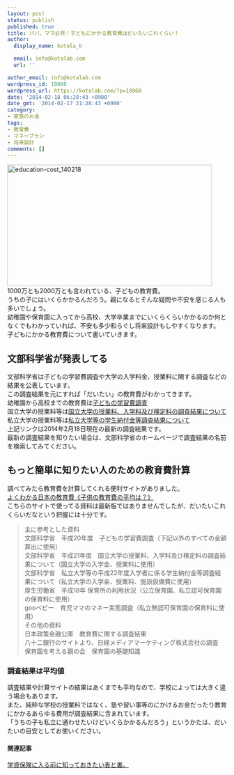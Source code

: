 ```yaml
---
layout: post
status: publish
published: true
title: パパ、ママ必見！子どもにかかる教育費はだいたいこれくらい！
author:
  display_name: kotala_b

  email: info@kotalab.com
  url: ''

author_email: info@kotalab.com
wordpress_id: 10860
wordpress_url: https://kotalab.com/?p=10860
date: '2014-02-18 06:28:43 +0900'
date_gmt: '2014-02-17 21:28:43 +0900'
category:
- 家族のお金
tags:
- 教育費
- マネープラン
- 将来設計
comments: []
---
```

<p><img src="https://kotalab.com/wp-content/uploads/education-cost_140218.png" alt="education-cost_140218" width="470" height="279" class="alignnone size-full wp-image-10863" /><br />
1000万とも2000万とも言われている、子どもの教育費。<br />
うちの子にはいくらかかるんだろう。親になるとそんな疑問や不安を感じる人も多いでしょう。<br />
幼稚園や保育園に入ってから高校、大学卒業までにいくらくらいかかるのか何となくでもわかっていれば、不安も多少和らぐし将来設計もしやすくなります。<br />
子どもにかかる教育費について書いていきます。<br />
<!--more--></p>
<h2>文部科学省が発表してる</h2>
<p>文部科学省は子どもの学習費調査や大学の入学料金、授業料に関する調査などの結果を公表しています。<br />
この調査結果を元にすれば「だいたい」の教育費がわかってきます。<br />
幼稚園から高校までの教育費は<a href="http://www.mext.go.jp/b_menu/toukei/chousa03/gakushuuhi/kekka/k_detail/1343235.htm" title="子どもの学習費調査" target="_blank">子どもの学習費調査</a><br />
国立大学の授業料等は<a href="http://www.mext.go.jp/a_menu/koutou/houjin/1293385.htm" target="_blank">国立大学の授業料、入学料及び検定料の調査結果について</a><br />
私立大学の授業料等は<a href="http://www.mext.go.jp/a_menu/koutou/shinkou/07021403/1332348.htm" target="_blank">私立大学等の学生納付金等調査結果について</a><br />
上記リンクは2014年2月18日現在の最新の調査結果です。<br />
最新の調査結果を知りたい場合は、文部科学省のホームページで調査結果の名前を検索してみてください。</p>
<h2>もっと簡単に知りたい人のための教育費計算</h2>
<p>調べてみたら教育費を計算してくれる便利サイトがありました。<br />
<a href="http://educationalcost.com/" target="_blank">よくわかる日本の教育費《子供の教育費の平均は？》</a><a href="https://b.hatena.ne.jp/entry/http://educationalcost.com/" target="_blank"><img border="0" src="https://b.hatena.ne.jp/entry/image/http://educationalcost.com/" alt="" /></a><br />
こちらのサイトで使ってる資料は最新版ではありませんでしたが、だいたいこれくらいだなという把握には十分です。</p>
<blockquote><p>主に参考とした資料<br />
文部科学省　平成20年度　子どもの学習費調査（下記以外のすべての金額算出に使用）<br />
文部科学省　平成21年度　国立大学の授業料、入学料及び検定料の調査結果について（国立大学の入学金、授業料に使用）<br />
文部科学省　私立大学等の平成22年度入学者に係る学生納付金等調査結果について（私立大学の入学金、授業料、施設設備費に使用）<br />
厚生労働省　平成18年 保育所の利用状況（公立保育園、私立認可保育園の保育料に使用）<br />
gooベビー　育児ママのマネー実態調査（私立無認可保育園の保育料に使用）<br />
その他の資料<br />
日本政策金融公庫　教育費に関する調査結果<br />
八十二銀行のサイトより、日経メディアマーケティング株式会社の調査<br />
保育園を考える親の会　保育園の基礎知識</p></blockquote>
<h3>調査結果は平均値</h3>
<p>調査結果や計算サイトの結果はあくまでも平均なので、学校によっては大きく違う場合もあります。<br />
また、純粋な学校の授業料ではなく、塾や習い事等のにかけるお金だったり教育にかかるあらゆる費用が調査結果に含まれています。<br />
「うちの子も私立に通わせたいけどいくらかかるんだろう」というかたは、だいたいの目安としてお使いください。</p>
<h4 class="rel">関連記事</h4>
<p><a href="https://kotalab.com/educational-insurance" target="_blank">学資保険に入る前に知っておきたい表と裏。</a><span class="removed_link" title="b.hatena.ne.jp/entry/https://kotalab.com/educational-insurance"><img border="0" src="https://b.hatena.ne.jp/entry/image/https://kotalab.com/educational-insurance" alt="" /></span></p>
